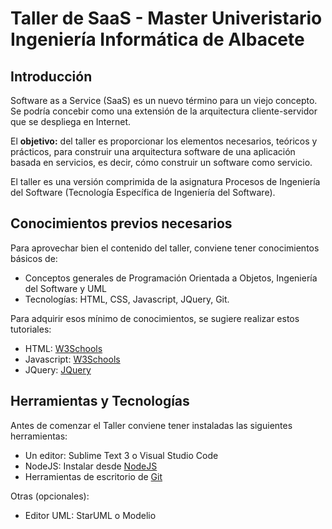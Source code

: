 # Taller de SaaS - Master Univeristario Ingeniería Informática de Albacete

## Introducción

Software as a Service (SaaS) es un nuevo término para un viejo concepto. Se podría concebir como una extensión de la arquitectura cliente-servidor que se despliega en Internet.

El **objetivo:** del taller es proporcionar los elementos necesarios, teóricos y prácticos, para construir una arquitectura software de una aplicación basada en servicios, es decir, cómo construir un software como servicio.

El taller es una versión comprimida de la asignatura Procesos de Ingeniería del Software (Tecnología Específica de Ingeniería del Software).

## Conocimientos previos necesarios

Para aprovechar bien el contenido del taller, conviene tener conocimientos básicos de:
- Conceptos generales de Programación Orientada a Objetos, Ingeniería del Software y UML
- Tecnologías: HTML, CSS, Javascript, JQuery, Git.

Para adquirir esos mínimo de conocimientos, se sugiere realizar estos tutoriales:
- HTML: [W3Schools](https://www.w3schools.com/html/)
- Javascript: [W3Schools](https://www.w3schools.com/js/default.asp)
- JQuery: [JQuery](https://www.w3schools.com/jquery/default.asp)

## Herramientas y Tecnologías

Antes de comenzar el Taller conviene tener instaladas las siguientes herramientas:
- Un editor: Sublime Text 3 o Visual Studio Code
- NodeJS: Instalar desde [NodeJS](https://nodejs.org/en/)
- Herramientas de escritorio de [Git](https://git-scm.com/downloads) 

Otras (opcionales):
- Editor UML: StarUML o Modelio

## 


